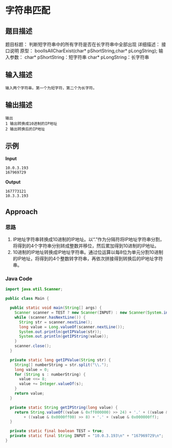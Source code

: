 
# 字符串匹配
## 题目描述

题目标题：
判断短字符串中的所有字符是否在长字符串中全部出现
详细描述：
接口说明
原型：
boolIsAllCharExist(char* pShortString,char* pLongString);
输入参数：
char* pShortString：短字符串
char* pLongString：长字符串
## 输入描述
```
输入两个字符串。第一个为短字符，第二个为长字符。
```
##  输出描述
```
输出  
1 输出转换成10进制的IP地址  
2 输出转换后的IP地址
```
## 示例
**Input**
```
10.0.3.193
167969729
```
**Output**
```
167773121
10.3.3.193
```
## Approach
### 思路
1. IP地址字符串转换成10进制的IP地址。以“.”作为分隔符将IP地址字符串分割，将得到的4个字符串分别转成整数并移位，然后累加得到10进制的IP地址。
2. 10进制的IP地址转换成IP地址字符串。通过位运算以每8位为单元分割10进制的IP地址，将得到的4个整数转字符串，再依次拼接得到转换后的IP地址字符串。
### Java Code
``` Java
import java.util.Scanner;

public class Main {

  public static void main(String[] args) {
    Scanner scanner = TEST ? new Scanner(INPUT) : new Scanner(System.in);
    while (scanner.hasNextLine()) {
      String str = scanner.nextLine();
      long value = Long.valueOf(scanner.nextLine());
      System.out.println(getIPValue(str));
      System.out.println(getIPString(value));
    }
    scanner.close();
  }

  private static long getIPValue(String str) {
    String[] numberString = str.split("\\.");
    long value = 0;
    for (String s : numberString) {
      value <<= 8;
      value += Integer.valueOf(s);
    }
    return value;
  }

  private static String getIPString(long value) {
    return String.valueOf((value & 0xff000000) >> 24) + '.' + ((value & 0x00ff0000) >> 16) + '.'
        + ((value & 0x0000ff00) >> 8) + '.' + (value & 0x000000ff);
  }

  private static final boolean TEST = true;
  private static final String INPUT = "10.0.3.193\n" + "167969729\n";
}
```

<!--stackedit_data:
eyJoaXN0b3J5IjpbLTEwMjk3NDA2NV19
-->